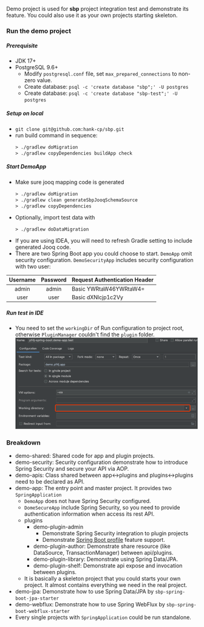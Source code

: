 Demo project is used for **sbp** project integration test and
demonstrate its feature. You could also use it as your own projects 
starting skeleton.

### Run the demo project

##### Prerequisite
* JDK 17+
* PostgreSQL 9.6+
    * Modify `postgresql.conf` file, set `max_prepared_connections` to non-zero value.
    * Create database: `psql -c 'create database "sbp";' -U postgres`
    * Create database: `psql -c 'create database "sbp-test";' -U postgres`

##### Setup on local
* `git clone git@github.com:hank-cp/sbp.git`
* run build command in sequence:
    ```
    > ./gradlew doMigration
    > ./gradlew copyDependencies buildApp check
    ```
    
##### Start DemoApp
* Make sure jooq mapping code is generated
    ```
    > ./gradlew doMigration
    > ./gradlew clean generateSbpJooqSchemaSource
    > ./gradlew copyDependencies
    ```
* Optionally, import test data with
    ```
    > ./gradlew doDataMigration
    ```
* If you are using IDEA, you will need to refresh Gradle setting to include 
generated Jooq code.
* There are two Spring Boot app you could choose to start. `DemoApp`
omit security configuration. `DemoSecurityApp` includes security 
configuration with two user:

|  Username  | Password | Request Authentication Header |
| :---: | :---: | :--- |
| admin | admin | Basic YWRtaW46YWRtaW4=
| user | user | Basic dXNlcjp1c2Vy

##### Run test in IDE
* You need to set the `workingDir` of Run configuration to project root,
otherwise `PluginManager` couldn't find the `plugin` folder.
 ![](work_dir.png?raw=true)

### Breakdown
* demo-shared: Shared code for app and plugin projects.
* demo-security: Security configuration demonstrate how to introduce Spring Security and secure your
  API via AOP.
* demo-apis: Class shared between app\<-\>plugins and plugins\<-\>plugins need to be declared as API.
* demo-app: The entry point and master project. It provides two `SpringApplication`
  * `DemoApp` does not have Spring Security configured.
  * `DomeSecureApp` include Spring Security, so you need to provide authentication information
    when access its rest API.
  * plugins
    * demo-plugin-admin
      * Demonstrate Spring Security integration to plugin projects
      * Demonstrate [Spring Boot profile](https://docs.spring.io/spring-boot/docs/current/reference/html/boot-features-profiles.html)
        feature support.
    * demo-plugin-author: Demonstrate share resource (like DataSource, TransactionManager) between
      api/plugins.
    * demo-plugin-library: Demonstrate using Spring Data/JPA.
    * demo-plugin-shelf: Demonstrate api expose and invocation between plugins.
  * It is basically a skeleton project that you could starts your own project. It almost contains
    everything we need in the real project.
* demo-jpa: Demonstrate how to use Spring Data/JPA by `sbp-spring-boot-jpa-starter`
* demo-webflux: Demonstrate how to use Spring WebFlux by `sbp-spring-boot-webflux-starter`
* Every single projects with `SpringApplication` could be run standalone. 